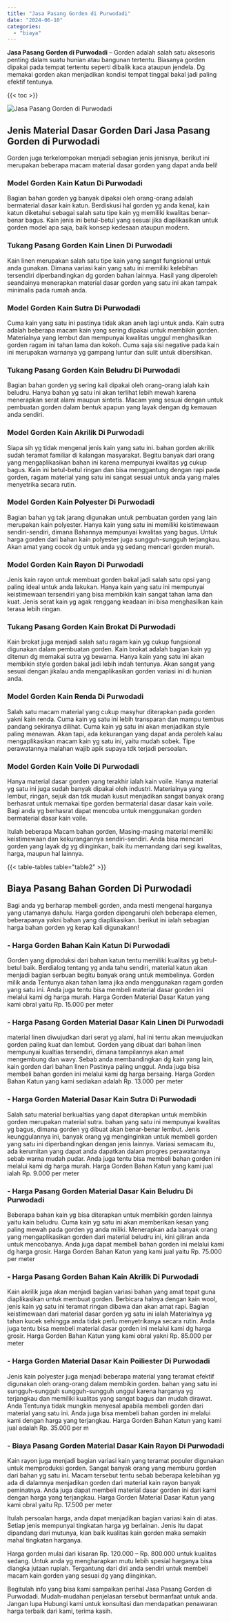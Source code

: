 ```yaml
---
title: "Jasa Pasang Gorden di Purwodadi"
date: "2024-06-10"
categories: 
  - "biaya"
---
```


**Jasa Pasang Gorden di Purwodadi** – Gorden adalah salah satu aksesoris penting dalam suatu hunian atau bangunan tertentu. Biasanya gorden dipakai pada tempat tertentu seperti dibalik kaca ataupun jendela. Dg memakai gorden akan menjadikan kondisi tempat tinggal bakal jadi paling efektif tentunya.

{{< toc >}}

![Jasa Pasang Gorden di Purwodadi](/images/pasang-gorden-murah27.png)

## Jenis Material Dasar Gorden Dari Jasa Pasang Gorden di Purwodadi

Gorden juga terkelompokan menjadi sebagian jenis jenisnya, berikut ini merupakan beberapa macam material dasar gorden yang dapat anda beli!

### Model Gorden Kain Katun Di Purwodadi

Bagian bahan gorden yg banyak dipakai oleh orang-orang adalah bermaterial dasar kain katun. Berdiskusi hal gorden yg anda kenal, kain katun diketahui sebagai salah satu tipe kain yg memiliki kwalitas benar-benar bagus. Kain jenis ini betul-betul yang sesuai jika diaplikasikan untuk gorden model apa saja, baik konsep kedesaan ataupun modern.

### Tukang Pasang Gorden Kain Linen Di Purwodadi

Kain linen merupakan salah satu tipe kain yang sangat fungsional untuk anda gunakan. Dimana variasi kain yang satu ini memiliki kelebihan tersendiri diperbandingkan dg gorden bahan lainnya. Hasil yang diperoleh seandainya menerapkan material dasar gorden yang satu ini akan tampak minimalis pada rumah anda.

### Model Gorden Kain Sutra Di Purwodadi

Cuma kain yang satu ini pastinya tidak akan aneh lagi untuk anda. Kain sutra adalah beberapa macam kain yang sering dipakai untuk membikin gorden. Materialnya yang lembut dan mempunyai kwalitas unggul menghasilkan gorden ragam ini tahan lama dan kokoh. Cuma saja sisi negative pada kain ini merupakan warnanya yg gampang luntur dan sulit untuk dibersihkan.

### Tukang Pasang Gorden Kain Beludru Di Purwodadi

Bagian bahan gorden yg sering kali dipakai oleh orang-orang ialah kain beludru. Hanya bahan yg satu ini akan terlihat lebih mewah karena menerapkan serat alami maupun sintetis. Macam yang sesuai dengan untuk pembuatan gorden dalam bentuk apapun yang layak dengan dg kemauan anda sendiri.

### Model Gorden Kain Akrilik Di Purwodadi

Siapa sih yg tidak mengenal jenis kain yang satu ini. bahan gorden akrilik sudah teramat familiar di kalangan masyarakat. Begitu banyak dari orang yang mengaplikasikan bahan ini karena mempunyai kwalitas yg cukup bagus. Kain ini betul-betul ringan dan bisa menggantung dengan rapi pada gorden, ragam material yang satu ini sangat sesuai untuk anda yang males menyetrika secara rutin.

### Model Gorden Kain Polyester Di Purwodadi

Bagian bahan yg tak jarang digunakan untuk pembuatan gorden yang lain merupakan kain polyester. Hanya kain yang satu ini memiliki keistimewaan sendiri-sendiri, dimana Bahannya mempunyai kwalitas yang bagus. Untuk harga gorden dari bahan kain polyester juga sungguh-sungguh terjangkau. Akan amat yang cocok dg untuk anda yg sedang mencari gorden murah.

### Model Gorden Kain Rayon Di Purwodadi

Jenis kain rayon untuk membuat gorden bakal jadi salah satu opsi yang paling ideal untuk anda lakukan. Hanya kain yang satu ini mempunyai keistimewaan tersendiri yang bisa membikin kain sangat tahan lama dan kuat. Jenis serat kain yg agak renggang keadaan ini bisa menghasilkan kain terasa lebih ringan.

### Tukang Pasang Gorden Kain Brokat Di Purwodadi

Kain brokat juga menjadi salah satu ragam kain yg cukup fungsional digunakan dalam pembuatan gorden. Kain brokat adalah bagian kain yg ditenun dg memakai sutra yg bewarna. Hanya kain yang satu ini akan membikin style gorden bakal jadi lebih indah tentunya. Akan sangat yang sesuai dengan jikalau anda mengaplikasikan gorden variasi ini di hunian anda.

### Model Gorden Kain Renda Di Purwodadi

Salah satu macam material yang cukup masyhur diterapkan pada gorden yakni kain renda. Cuma kain yg satu ini lebih transparan dan mampu tembus pandang sekiranya dilihat. Cuma kain yg satu ini akan menjadikan style paling menawan. Akan tapi, ada kekurangan yang dapat anda peroleh kalau mengaplikasikan macam kain yg satu ini, yaitu mudah sobek. Tipe perawatannya malahan wajib apik supaya tdk terjadi persoalan.

### Model Gorden Kain Voile Di Purwodadi

Hanya material dasar gorden yang terakhir ialah kain voile. Hanya material yg satu ini juga sudah banyak dipakai oleh industri. Materialnya yang lembut, ringan, sejuk dan tdk mudah kusut menjadikan sangat banyak orang berhasrat untuk memakai tipe gorden bermaterial dasar dasar kain voile. Bagi anda yg berhasrat dapat mencoba untuk menggunakan gorden bermaterial dasar kain voile.

Itulah beberapa Macam bahan gorden, Masing-masing material memiliki keistimewaan dan kekurangannya sendiri-sendiri. Anda bisa mencari gorden yang layak dg yg diinginkan, baik itu memandang dari segi kwalitas, harga, maupun hal lainnya.

{{< table-tables table="table2" >}}

## Biaya Pasang Bahan Gorden Di Purwodadi

Bagi anda yg berharap membeli gorden, anda mesti mengenal harganya yang utamanya dahulu. Harga gorden dipengaruhi oleh beberapa elemen, beberapanya yakni bahan yang diaplikasikan. berikut ini ialah sebagian harga bahan gorden yg kerap kali digunakann!

### \- Harga Gorden Bahan Kain Katun Di Purwodadi

Gorden yang diproduksi dari bahan katun tentu memiliki kualitas yg betul-betul baik. Berdialog tentang yg anda tahu sendiri, material katun akan menjadi bagian serbuan begitu banyak orang untuk membelinya. Gorden milik anda Tentunya akan tahan lama jika anda menggunakan ragam gorden yang satu ini. Anda juga tentu bisa membeli material dasar gorden ini melalui kami dg harga murah. Harga Gorden Material Dasar Katun yang kami obral yaitu Rp. 15.000 per meter

### \- Harga Pasang Gorden Material Dasar Kain Linen Di Purwodadi

material linen diwujudkan dari serat yg alami, hal ini tentu akan mewujudkan gorden paling kuat dan lembut. Gorden yang dibuat dari bahan linen mempunyai kualtias tersendiri, dimana tampilannya akan amat mengembung dan wavy. Sebab anda membandingkan dg kain yang lain, kain gorden dari bahan linen Pastinya paling unggul. Anda juga bisa membeli bahan gorden ini melalui kami dg harga bersaing. Harga Gorden Bahan Katun yang kami sediakan adalah Rp. 13.000 per meter

### \- Harga Gorden Material Dasar Kain Sutra Di Purwodadi

Salah satu material berkualtias yang dapat diterapkan untuk membikin gorden merupakan material sutra. bahan yang satu ini mempunyai kwalitas yg bagus, dimana gorden yg dibuat akan benar-benar lembut. Jenis keunggulannya ini, banyak orang yg menginginkan untuk membeli gorden yang satu ini diperbandingkan dengan jenis lainnya. Variasi semacam itu, ada kerumitan yang dapat anda dapatkan dalam progres perawatannya sebab warna mudah pudar. Anda juga tentu bisa membeli bahan gorden ini melalui kami dg harga murah. Harga Gorden Bahan Katun yang kami jual ialah Rp. 9.000 per meter

### \- Harga Pasang Gorden Material Dasar Kain Beludru Di Purwodadi

Beberapa bahan kain yg bisa diterapkan untuk membikin gorden lainnya yaitu kain beludru. Cuma kain yg satu ini akan memberikan kesan yang paling mewah pada gorden yg anda miliki. Menerapkan ada banyak orang yang mengaplikasikan gorden dari material beludru ini, kini giliran anda untuk mencobanya. Anda juga dapat membeli bahan gorden ini melalui kami dg harga grosir. Harga Gorden Bahan Katun yang kami jual yaitu Rp. 75.000 per meter

### \- Harga Pasang Gorden Bahan Kain Akrilik Di Purwodadi

Kain akrilik juga akan menjadi bagian variasi bahan yang amat tepat guna diaplikasikan untuk membuat gorden. Berbicara halnya dengan kain wool, jenis kain yg satu ini teramat ringan dibawa dan akan amat rapi. Bagian keistimewaan dari material dasar gorden yg satu ini ialah Materialnya yg tahan kucek sehingga anda tidak perlu menyetrikanya secara rutin. Anda juga tentu bisa membeli material dasar gorden ini melalui kami dg harga grosir. Harga Gorden Bahan Katun yang kami obral yakni Rp. 85.000 per meter

### \- Harga Gorden Material Dasar Kain Poiliester Di Purwodadi

Jenis kain polyester juga menjadi beberapa material yang teramat efektif digunakan oleh orang-orang dalam membikin gorden. bahan yang satu ini sungguh-sungguh sungguh-sungguh unggul karena harganya yg terjangkau dan memiliki kualitas yang sangat bagus dan mudah dirawat. Anda Tentunya tidak mungkin menyesal apabila membeli gorden dari material yang satu ini. Anda juga bisa membeli bahan gorden ini melalui kami dengan harga yang terjangkau. Harga Gorden Bahan Katun yang kami jual adalah Rp. 35.000 per m

### \- Biaya Pasang Gorden Material Dasar Kain Rayon Di Purwodadi

Kain rayon juga menjadi bagian variasi kain yang teramat populer digunakan untuk memproduksi gorden. Sangat banyak orang yang memburu gorden dari bahan yg satu ini. Macam tersebut tentu sebab beberapa kelebihan yg ada di dalamnya menjadikan gorden dari material kain rayon banyak peminatnya. Anda juga dapat membeli material dasar gorden ini dari kami dengan harga yang terjangkau. Harga Gorden Material Dasar Katun yang kami obral yaitu Rp. 17.500 per meter

Itulah persoalan harga, anda dapat menjadikan bagian variasi kain di atas. Setiap jenis mempunyai tingkatan harga yg berlainan. Jenis itu dapat dipandang dari mutunya, kian baik kualitas kain gorden maka semakin mahal tingkatan harganya.

Harga gorden mulai dari kisaran Rp. 120.000 – Rp. 800.000 untuk kualitas sedang. Untuk anda yg mengharapkan mutu lebih spesial harganya bisa diangka jutaan rupiah. Tergantung dari diri anda sendiri untuk membeli macam kain gorden yang sesuai dg yang diinginkan.

Begitulah info yang bisa kami sampaikan perihal Jasa Pasang Gorden di Purwodadi. Mudah-mudahan penjelasan tersebut bermanfaat untuk anda. Jangan lupa Hubungi kami untuk konsultasi dan mendapatkan penawaran harga terbaik dari kami, terima kasih.
